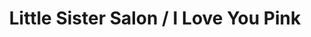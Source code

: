 ---
title: "Little Sister Salon / I Love You Pink"
url: /austin/little-sister-salon-i-love-you-pink/
shop: Friseur
---